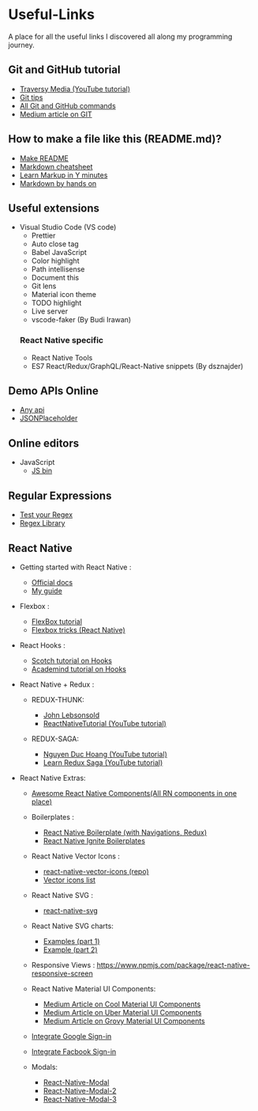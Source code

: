 # Useful-Links
A place for all the useful links I discovered all along my programming journey.

## Git and GitHub tutorial
* [Traversy Media (YouTube tutorial)](https://www.youtube.com/watch?v=SWYqp7iY_Tc)
* [Git tips](https://github.com/Quadrified/Git-Tips)
* [All Git and GitHub commands](https://github.com/joshnh/Git-Commands)
* [Medium article on GIT](https://itnext.io/become-a-git-pro-in-just-one-blog-a-thorough-guide-to-git-architecture-and-command-line-interface-93fbe9bdb395)

## How to make a file like this (README.md)?
* [Make README](https://www.makeareadme.com/)
* [Markdown cheatsheet](https://www.markdownguide.org/cheat-sheet)
* [Learn Markup in Y minutes](https://learnxinyminutes.com/docs/markdown/)
* [Markdown by hands on](https://commonmark.org/help/tutorial/index.html)

## Useful extensions
* Visual Studio Code (VS code)
	* Prettier
	* Auto close tag
	* Babel JavaScript
	* Color highlight
	* Path intellisense
	* Document this
	* Git lens
	* Material icon theme
	* TODO highlight
	* Live server
	* vscode-faker (By  Budi Irawan)
	### React Native specific	
	* React Native Tools
	* ES7 React/Redux/GraphQL/React-Native snippets (By dsznajder)
	
## Demo APIs Online
- [Any api](https://any-api.com/)
- [JSONPlaceholder](https://jsonplaceholder.typicode.com/)

## Online editors
* JavaScript
	- [JS bin](https://jsbin.com/?html,js,console,output)
	
## Regular Expressions
- [Test your Regex](https://www.regular-expressions.info/javascriptexample.html)
- [Regex Library](http://regexlib.com/Search.aspx?k=alphabets&c=-1&m=-1&ps=20&AspxAutoDetectCookieSupport=1)
	
## React Native

* Getting started with React Native : 
	* [Official docs](https://facebook.github.io/react-native/docs/getting-started)
	* [My guide](https://drive.google.com/file/d/1eE4baXiDyZw7qZV54Wm5BDriTGWQa62w/view?usp=sharing)
	
* Flexbox :
	* [FlexBox tutorial](https://jsfiddle.net/bradtraversy/bu0ecodm/1/)
	* [Flexbox tricks (React Native)](https://css-tricks.com/snippets/css/a-guide-to-flexbox/)
* React Hooks : 
	* [Scotch tutorial on Hooks](https://scotch.io/tutorials/build-a-react-to-do-app-with-react-hooks-no-class-components)
	* [Academind tutorial on Hooks](https://academind.com/learn/react/react-hooks-introduction/)

* React Native + Redux :
	* REDUX-THUNK:
		* [John Lebsonsold](https://www.youtube.com/playlist?list=PLk083BmAphjtGWyZUuo1BiCS_ZAgps6j5)
		* [ReactNativeTutorial (YouTube tutorial)](https://www.youtube.com/watchv=Hn2acItzQBk&list=PLSQhEegvsgQCCeaJe2V9XrsD7EIm2Qpv5&index=10&t=0s)

	* REDUX-SAGA:
		* [Nguyen Duc Hoang (YouTube tutorial)](https://www.youtube.com/watch?v=IOTEAunY8ZI)
		* [Learn Redux Saga (YouTube tutorial)](https://www.youtube.com/playlist?list=PLMV09mSPNaQlWvqEwF6TfHM-CVM6lXv39)


* React Native Extras: 
	* [Awesome React Native Components(All RN components in one place)](https://www.awesome-react-native.com/#Components-UI) 
	* Boilerplates :
		* [React Native Boilerplate (with Navigations, Redux)](https://github.com/victorkvarghese/react-native-feature-boilerplate?source=post_page-----dd7c4434bc26----------------------)
		* [React Native Ignite Boilerplates](https://github.com/infinitered/ignite)
		
	* React Native Vector Icons : 
		* [react-native-vector-icons (repo)](https://github.com/oblador/react-native-vector-icons)
		* [Vector icons list](https://oblador.github.io/react-native-vector-icons/)

	* React Native SVG : 
		* [react-native-svg](https://github.com/react-native-community/react-native-svg)

	* React Native SVG charts: 
		* [Examples (part 1)](https://github.com/JesperLekland/react-native-svg-charts)
		* [Example (part 2)](https://github.com/JesperLekland/react-native-svg-charts-examples)
	
	* Responsive Views : https://www.npmjs.com/package/react-native-responsive-screen
		
	* React Native Material UI Components: 
		* [Medium Article on Cool Material UI Components](https://medium.com/@victorvarghese/super-cool-material-ui-components-in-react-native-dd7c4434bc26)
		* [Medium Article on Uber Material UI Components](https://medium.com/@victorvarghese/uber-cool-react-native-components-30a757db5852)
		* [Medium Article on Grovy Material UI Components](https://medium.com/@victorvarghese/groovy-react-native-components-c9aa478e1627)
	* [Integrate Google Sign-in](https://github.com/react-native-community/react-native-google-signin)
	* [Integrate Facbook Sign-in](https://github.com/facebook/react-native-fbsdk)
	* Modals:
		* [React-Native-Modal](https://github.com/react-native-community/react-native-modal)
		* [React-Native-Modal-2](https://github.com/jacklam718/react-native-modals/blob/master/README.md)
		* [React-Native-Modal-3](https://reactnativeexample.com/tag/popup/)
	

